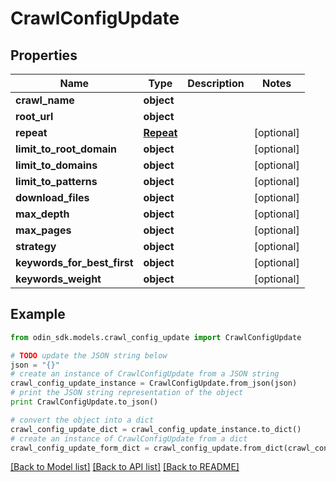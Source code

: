 # CrawlConfigUpdate


## Properties

Name | Type | Description | Notes
------------ | ------------- | ------------- | -------------
**crawl_name** | **object** |  | 
**root_url** | **object** |  | 
**repeat** | [**Repeat**](Repeat.md) |  | [optional] 
**limit_to_root_domain** | **object** |  | [optional] 
**limit_to_domains** | **object** |  | [optional] 
**limit_to_patterns** | **object** |  | [optional] 
**download_files** | **object** |  | [optional] 
**max_depth** | **object** |  | [optional] 
**max_pages** | **object** |  | [optional] 
**strategy** | **object** |  | [optional] 
**keywords_for_best_first** | **object** |  | [optional] 
**keywords_weight** | **object** |  | [optional] 

## Example

```python
from odin_sdk.models.crawl_config_update import CrawlConfigUpdate

# TODO update the JSON string below
json = "{}"
# create an instance of CrawlConfigUpdate from a JSON string
crawl_config_update_instance = CrawlConfigUpdate.from_json(json)
# print the JSON string representation of the object
print CrawlConfigUpdate.to_json()

# convert the object into a dict
crawl_config_update_dict = crawl_config_update_instance.to_dict()
# create an instance of CrawlConfigUpdate from a dict
crawl_config_update_form_dict = crawl_config_update.from_dict(crawl_config_update_dict)
```
[[Back to Model list]](../README.md#documentation-for-models) [[Back to API list]](../README.md#documentation-for-api-endpoints) [[Back to README]](../README.md)


